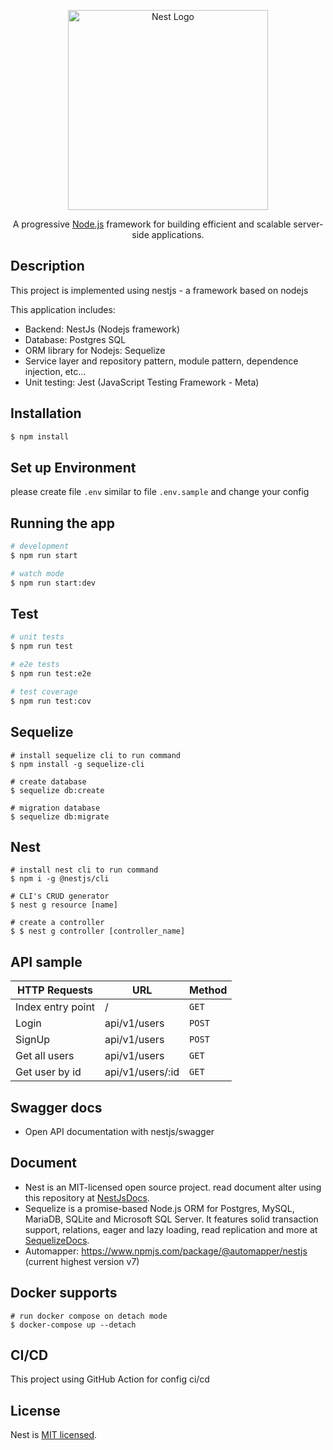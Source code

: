<p align="center">
  <a href="http://nestjs.com/" target="blank"><img src="https://nestjs.com/img/logo_text.svg" width="320" alt="Nest Logo" /></a>
</p>

  <p align="center">A progressive <a href="http://nodejs.org" target="_blank">Node.js</a> framework for building efficient and scalable server-side applications.</p>
    <p align="center">


## Description

This project is implemented using nestjs - a framework based on nodejs

This application includes:

- Backend: NestJs (Nodejs framework)
- Database: Postgres SQL
- ORM library for Nodejs: Sequelize
- Service layer and repository pattern, module pattern, dependence injection, etc...
- Unit testing: Jest (JavaScript Testing Framework - Meta)

## Installation

```bash
$ npm install
```

## Set up Environment

please create file ```.env``` similar to file ```.env.sample``` and change your config

## Running the app

```bash
# development
$ npm run start

# watch mode
$ npm run start:dev
```

## Test

```bash
# unit tests
$ npm run test

# e2e tests
$ npm run test:e2e

# test coverage
$ npm run test:cov
```

## Sequelize

```
# install sequelize cli to run command
$ npm install -g sequelize-cli

# create database
$ sequelize db:create

# migration database
$ sequelize db:migrate
```


## Nest

```
# install nest cli to run command
$ npm i -g @nestjs/cli

# CLI's CRUD generator
$ nest g resource [name] 

# create a controller 
$ $ nest g controller [controller_name] 
```

## API sample

| HTTP Requests     | URL          | Method |
|-------------------| ------------ |--------|
| Index entry point | /            | `GET`  |
| Login             | api/v1/users | `POST`    |
| SignUp            | api/v1/users | `POST`  |
| Get all users     | api/v1/users | `GET`  |
| Get user by id    | api/v1/users/:id | `GET`  |

## Swagger docs

- Open API documentation with nestjs/swagger

## Document

- Nest is an MIT-licensed open source project. read document alter using this repository at  [NestJsDocs](https://docs.nestjs.com).
- Sequelize is a promise-based Node.js ORM for Postgres, MySQL, MariaDB, SQLite and Microsoft SQL Server. It features solid transaction support, relations, eager and lazy loading, read replication and more at [SequelizeDocs](https://sequelize.org/).
- Automapper: https://www.npmjs.com/package/@automapper/nestjs (current highest version v7)

## Docker supports

```
# run docker compose on detach mode
$ docker-compose up --detach
```


## CI/CD

This project using GitHub Action for config ci/cd

## License

Nest is [MIT licensed](LICENSE).
